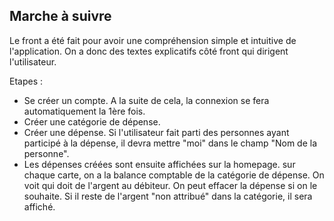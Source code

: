 ## Marche à suivre
Le front a été fait pour avoir une compréhension simple et intuitive de l'application. On a donc des textes explicatifs côté front qui dirigent l'utilisateur.

Etapes : 
- Se créer un compte. A la suite de cela, la connexion se fera automatiquement la 1ère fois.
- Créer une catégorie de dépense.
- Créer une dépense. Si l'utilisateur fait parti des personnes ayant participé à la dépense, il devra mettre "moi" dans le champ "Nom de la personne".
- Les dépenses créées sont ensuite affichées sur la homepage. sur chaque carte, on a la balance comptable de la catégorie de dépense. On voit qui doit de l'argent au débiteur. On peut effacer la dépense si on le souhaite. Si il reste de l'argent "non attribué" dans la catégorie, il sera affiché.